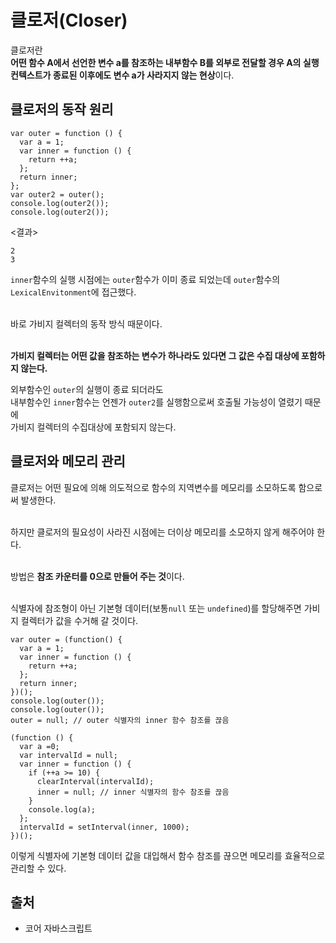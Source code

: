# 클로저(Closer)

클로저란 <br>
**어떤 함수 A에서 선언한 변수 a를 참조하는 내부함수 B를 외부로 전달할 경우 A의 실행 컨텍스트가 종료된 이후에도 변수 a가 사라지지 않는 현상**이다.

## 클로저의 동작 원리

```
var outer = function () {
  var a = 1;
  var inner = function () {
    return ++a;
  };
  return inner;
};
var outer2 = outer();
console.log(outer2());
console.log(outer2());
```

<결과><br>

```
2
3
```

`inner`함수의 실행 시점에는 `outer`함수가 이미 종료 되었는데 `outer`함수의 `LexicalEnvitonment`에 접근했다.<br><br>

바로 가비지 컬렉터의 동작 방식 때문이다.<br><br>

**가비지 컬렉터는 어떤 값을 참조하는 변수가 하나라도 있다면 그 값은 수집 대상에 포함하지 않는다.**

외부함수인 `outer`의 실행이 종료 되더라도<br>
내부함수인 `inner`함수는 언젠가 `outer2`를 실행함으로써 호출될 가능성이 열렸기 때문에 <br>
가비지 컬렉터의 수집대상에 포함되지 않는다.

## 클로저와 메모리 관리

클로저는 어떤 필요에 의해 의도적으로 함수의 지역변수를 메모리를 소모하도록 함으로써 발생한다.<br><br>

하지만 클로저의 필요성이 사라진 시점에는 더이상 메모리를 소모하지 않게 해주어야 한다.<br><br>

방법은 **참조 카운터를 0으로 만들어 주는 것**이다.<br><br>

식별자에 참조형이 아닌 기본형 데이터(보통`null` 또는 `undefined`)를 할당해주면 가비지 컬렉터가 값을 수거해 갈 것이다.

```
var outer = (function() {
  var a = 1;
  var inner = function () {
    return ++a;
  };
  return inner;
})();
console.log(outer());
console.log(outer());
outer = null; // outer 식별자의 inner 함수 참조를 끊음
```

```
(function () {
  var a =0;
  var intervalId = null;
  var inner = function () {
    if (++a >= 10) {
      clearInterval(intervalId);
      inner = null; // inner 식별자의 함수 참조를 끊음
    }
    console.log(a);
  };
  intervalId = setInterval(inner, 1000);
})();
```

이렇게 식별자에 기본형 데이터 값을 대입해서 함수 참조를 끊으면 메모리를 효율적으로 관리할 수 있다.

## 출처

- 코어 자바스크립트

